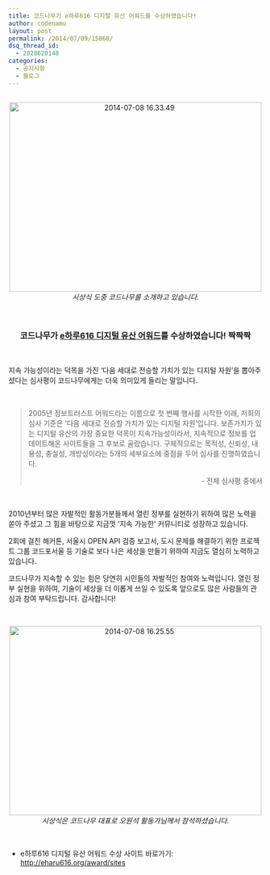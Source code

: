 ```yaml
---
title: 코드나무가 e하루616 디지털 유산 어워드를 수상하였습니다!
author: codenamu
layout: post
permalink: /2014/07/09/15868/
dsq_thread_id:
  - 2828620148
categories:
  - 공지사항
  - 블로그
---
```

<h2 style="text-align: center;">
</h2>

<p style="text-align: center;">
  <a title="Flickr에서 cckorea님의 2014-07-08 16.33.49" href="https://www.flickr.com/photos/wowcckorea/14423084347/"><img class="aligncenter" src="https://farm6.staticflickr.com/5516/14423084347_c27aa6a578.jpg" alt="2014-07-08 16.33.49" width="500" height="375" /></a><em>시상식 도중 코드나무를 소개하고 있습니다.</em>
</p>

&nbsp;

<h3 style="text-align: center;">
  코드나무가 <a href="http://eharu616.org/award" target="_blank"><strong>e하루616 디지털 유산 어워드</strong></a>를 수상하였습니다! 짝짝짝
</h3>

&nbsp;

지속 가능성이라는 덕목을 가진 ‘다음 세대로 전승할 가치가 있는 디지털 자원’을 뽑아주셨다는 심사평이 코드나무에게는 더욱 의미있게 들리는 말입니다.

&nbsp;

> <p style="text-align: left;">
>   2005년 정보트러스트 어워드라는 이름으로 첫 번째 행사를 시작한 이래, 저희의 심사 기준은 ‘다음 세대로 전승할 가치가 있는 디지털 자원’입니다. 보존가치가 있는 디지털 유산의 가장 중요한 덕목이 지속가능성이라서, 지속적으로 정보를 업데이트해온 사이트들을 그 후보로 골랐습니다. 구체적으로는 목적성, 신뢰성, 내용성, 충실성, 개방성이라는 5개의 세부요소에 중점을 두어 심사를 진행하였습니다.
> </p>
> 
> <p style="text-align: right;">
>   - 전체 심사평 중에서
> </p>

&nbsp;

2010년부터 많은 자발적인 활동가분들께서 열린 정부를 실현하기 위하여 많은 노력을 쏟아 주셨고 그 힘을 바탕으로 지금껏 &#8216;지속 가능한&#8217; 커뮤니티로 성장하고 있습니다.

2회에 걸친 해커톤, 서울시 OPEN API 검증 보고서, 도시 문제를 해결하기 위한 프로젝트 그룹 코드포서울 등 기술로 보다 나은 세상을 만들기 위하여 지금도 열심히 노력하고 있습니다.

코드나무가 지속할 수 있는 힘은 당연히 시민들의 자발적인 참여와 노력입니다. 열린 정부 실현을 위하여, 기술이 세상을 더 이롭게 쓰일 수 있도록 앞으로도 많은 사람들의 관심과 참여 부탁드립니다. 감사합니다!

&nbsp;

<p style="text-align: center;">
  <a title="Flickr에서 cckorea님의 2014-07-08 16.25.55" href="https://www.flickr.com/photos/wowcckorea/14423084967/"><img class="aligncenter" src="https://farm6.staticflickr.com/5565/14423084967_525a7cf4f3.jpg" alt="2014-07-08 16.25.55" width="500" height="375" /></a><em>시상식은 코드나무 대표로 오원석 활동가님께서 참석하셨습니다.</em>
</p>

&nbsp;

*   e하루616 디지털 유산 어워드 수상 사이트 바로가기: <a href="http://eharu616.org/award/sites" target="_blank">http://eharu616.org/award/sites</a>
